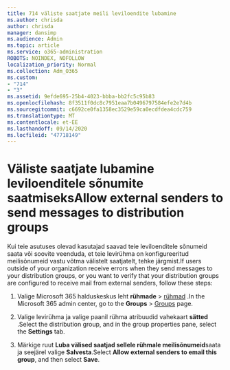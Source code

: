 ```yaml
---
title: 714 väliste saatjate meili leviloendite lubamine
ms.author: chrisda
author: chrisda
manager: dansimp
ms.audience: Admin
ms.topic: article
ms.service: o365-administration
ROBOTS: NOINDEX, NOFOLLOW
localization_priority: Normal
ms.collection: Adm_O365
ms.custom:
- "714"
- "3"
ms.assetid: 9efde695-25b4-4023-bbba-bb2fc5c95b83
ms.openlocfilehash: 8f3511f0dc8c7951eaa7b0496797584efe2e7d4b
ms.sourcegitcommit: c6692ce0fa1358ec3529e59ca0ecdfdea4cdc759
ms.translationtype: MT
ms.contentlocale: et-EE
ms.lasthandoff: 09/14/2020
ms.locfileid: "47718149"
---
```

# <a name="allow-external-senders-to-send-messages-to-distribution-groups"></a><span data-ttu-id="721e6-102">Väliste saatjate lubamine leviloenditele sõnumite saatmiseks</span><span class="sxs-lookup"><span data-stu-id="721e6-102">Allow external senders to send messages to distribution groups</span></span>

<span data-ttu-id="721e6-103">Kui teie asutuses olevad kasutajad saavad teie leviloenditele sõnumeid saata või soovite veenduda, et teie levirühma on konfigureeritud meilisõnumeid vastu võtma välistelt saatjatelt, tehke järgmist.</span><span class="sxs-lookup"><span data-stu-id="721e6-103">If users outside of your organization receive errors when they send messages to your distribution groups, or you want to verify that your distribution groups are configured to receive mail from external senders, follow these steps:</span></span>

1. <span data-ttu-id="721e6-104">Valige Microsoft 365 halduskeskus leht **rühmade**  >  [rühmad](https://portal.office.com/adminportal/home#/groups) .</span><span class="sxs-lookup"><span data-stu-id="721e6-104">In the Microsoft 365 admin center, go to the **Groups** > [Groups](https://portal.office.com/adminportal/home#/groups) page.</span></span>  

2. <span data-ttu-id="721e6-105">Valige levirühma ja valige paanil rühma atribuudid vahekaart **sätted** .</span><span class="sxs-lookup"><span data-stu-id="721e6-105">Select the distribution group, and in the group properties pane, select the **Settings** tab.</span></span>

3. <span data-ttu-id="721e6-106">Märkige ruut **Luba välised saatjad sellele rühmale meilisõnumeid**saata ja seejärel valige **Salvesta**.</span><span class="sxs-lookup"><span data-stu-id="721e6-106">Select **Allow external senders to email this group**, and then select **Save**.</span></span>
